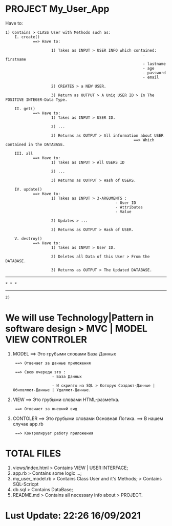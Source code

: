 # PROJECT My_User_App
Have to:
    
    1) Contains > CLASS User with Methods such as:
        I. create()
                ==> Have to:
                        
                        1) Takes as INPUT > USER INFO which contained:
                                                                - firstname
                                                                - lastname
                                                                - age
                                                                - password
                                                                - email
                
                        2) CREATES > a NEW USER.
                    
                        3) Return as OUTPUT > A Uniq USER ID > In The POSITIVE INTEGER-Data Type.

        II. get()
                ==> Have to:
                        1) Takes as INPUT > USER ID.
                        
                        2) ...

                        3) Returns as OUTPUT > All information about USER 
                                                            ==> Which contained in the DATABASE.
                    
        III. all
                ==> Have to:
                        1) Takes as INPUT > All USERS ID

                        2) ...

                        3) Returns as OUTPUT > Hash of USERS.

        IV. update()
                ==> Have to:
                        1) Takes as INPUT > 3-ARGUMENTS :
                                                    - User ID
                                                    - Attributes
                                                    - Value

                        2) Updates > ...

                        3) Returns as OUTPUT > Hash of USER.

        V. destroy()
                ==> Have to:
                        1) Takes as INPUT > User ID.

                        2) Deletes all Data of this User > From the DATABASE.

                        3) Returns as OUTPUT > The Updated DATABASE.
* * *
    * * *
* * *
    2)


# We will use Technology|Pattern in software design  >  MVC | MODEL VIEW CONTROLER
1) MODEL
        ==> Это грубыми словами База Данных
        
        ==> Отвечает за данные приложения

        ==> Свою очередю это :
                        - База Данных

                        - И скрипты на SQL > Которую Создают-Данные | Обновляют-Данные | Удаляют-Данные. 

2) VIEW
        ==> Это грубыми словами HTML-разметка.
        
        ==> Отвечает за внешний вид

3) CONTOLER
        ==> Это грубыми словами Основная Логика. 
            ==> В нашем случае app.rb
        
        ==> Контролирует работу приложения

# TOTAL FILES
1) views/index.html > Contains VIEW | USER INTERFACE;
2) app.rb           > Contains some logic ...;
3) my_user_model.rb > Contains Class User and it's Methods;
                    > Contains SQL-Scricpt
4) db.sql           > Contains DataBase;
5) README.md        > Contains all necessary info about > PROJECT.


# Lust Update: 22:26  16/09/2021